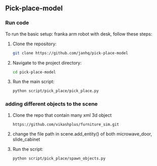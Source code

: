 ## Pick-place-model

### Run code

To run the basic setup: franka arm robot with desk, follow these steps:

1. Clone the repository:
    ```sh
    git clone https://github.com/janhq/pick-place-model
    ```
2. Navigate to the project directory:
    ```sh
    cd pick-place-model
    ```
3. Run the main script:
    ```sh
    python script/pick_place/pick_place.py
    ```

### adding different objects to the scene
1. Clone the repo that contain many xml 3d object
    ```sh
    https://github.com/vikashplus/furniture_sim.git
    ```
2. change the file path in scene.add_entity() of both microwave_door, slide_cabinet

3. Run the script:
    ```sh
    python script/pick_place/spawn_objects.py
    ```
